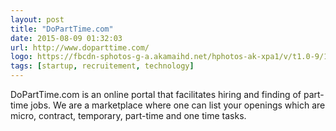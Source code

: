 ```yaml
---
layout: post
title: "DoPartTime.com"
date: 2015-08-09 01:32:03
url: http://www.doparttime.com/
logo: https://fbcdn-sphotos-g-a.akamaihd.net/hphotos-ak-xpa1/v/t1.0-9/10291689_1439544439647977_874401153403846848_n.jpg?oh=cfc0db0c9257ad9151c318a6148837ac&oe=563FB3F1&__gda__=1451430729_2d4c14936d81b4c3a5dad03024eb7273
tags: [startup, recruitement, technology]
---
```

DoPartTime.com is an online portal that facilitates hiring and finding of part-time jobs. We are a marketplace where one can list your openings which are micro, contract, temporary, part-time and one time tasks.